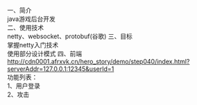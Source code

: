 一、简介  
   java游戏后台开发  
二、使用技术    
   netty、websocket、protobuf(谷歌)
三、目标  
  掌握netty入门技术  
  使用部分设计模式
四、前端  
http://cdn0001.afrxvk.cn/hero_story/demo/step040/index.html?serverAddr=127.0.0.1:12345&userId=1  
功能列表：  
  1、用户登录  
  2、攻击
  


